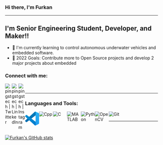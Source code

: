 ### Hi there, I'm Furkan
---
## I'm Senior Engineering Student, Developer, and Maker!!


- 🧭 I'm currently learning to control autonomous underwater vehicles and embedded software.
- 🥅 2022 Goals: Contribute more to Open Source projects and develop 2 major projects about embedded


### Connect with me:

[<img align="left" alt="pingstech | Twitter" width="22px" src="https://user-images.githubusercontent.com/62206442/144138529-f99ba513-c423-46a6-a770-8baa9dc29b3a.png" />][twitter]
[<img align="left" alt="pingstech | LinkedIn" width="22px" src="https://user-images.githubusercontent.com/62206442/144138463-6e1a1009-3562-489a-8735-fa0b42056ffe.png" />][linkedin]
[<img align="left" alt="pingstech | Instagram" width="22px" src="https://user-images.githubusercontent.com/62206442/144138427-d2bbddb4-2ccf-457a-833b-5c31404fece8.png" />][instagram]

<br />

---

### Languages and Tools:

<img align="left" alt="Visual Studio Code" width="46px" src="https://raw.githubusercontent.com/github/explore/80688e429a7d4ef2fca1e82350fe8e3517d3494d/topics/visual-studio-code/visual-studio-code.png" />
<img align="left" alt="Cpp" width="46px" src="https://user-images.githubusercontent.com/62206442/144137890-f26e3ded-3c6d-46cb-8903-5b4f0ce23651.png" />
<img align="left" alt="C" width="46px" src="https://user-images.githubusercontent.com/62206442/144138175-6da173eb-3850-4edd-920d-16bac9718b33.png" />
<img align="left" alt="MATLAB" width="46px" src="https://user-images.githubusercontent.com/62206442/144137819-4ca90d65-342c-4034-8759-d786dfc4f181.png" />
<img align="left" alt="Python" width="46px" src="https://user-images.githubusercontent.com/62206442/144138021-760e34a1-1ad7-478b-99ca-1d6a6824d60d.png" />
<img align="left" alt="OpenCV" width="46px" src="https://user-images.githubusercontent.com/62206442/144134752-d55809f1-dfce-4293-a7db-dd4085bb8728.png" />
<img align="left" alt="Git" width="46px" src="https://user-images.githubusercontent.com/62206442/144137610-df54b9ce-9e24-4547-afc7-b56144ccd932.png" />

<br />

---

<br />


[![Furkan's GitHub stats](https://github-readme-stats.vercel.app/api?username=pingstech&show_icons=true&theme=gotham)](https://github.com/pingstech/github-readme-stats)


[twitter]: https://twitter.com/PingmanTheBear
[instagram]: https://instagram.com/mryayla
[linkedin]: https://linkedin.com/in/yaylafurkan
